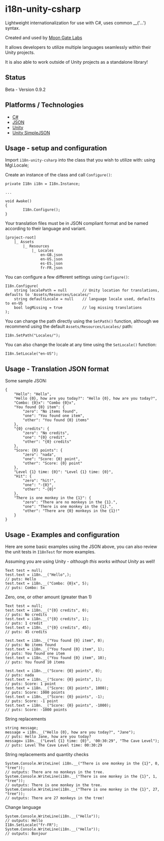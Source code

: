 # i18n-unity-csharp
Lightweight internationalization for use with C#, uses common __('...') syntax.

Created and used by [Moon Gate Labs](http://moongatelabs.com/)

It allows developers to utilize multiple languages seamlessly within their Unity projects.

It is also able to work outside of Unity projects as a standalone library!

## Status
Beta - Version 0.9.2

## Platforms / Technologies
* [C#](http://en.wikipedia.org/wiki/C_Sharp_programming_language)
* [JSON](http://json.org/)
* [Unity](https://unity3d.com/)
* [Unity SimpleJSON](http://wiki.unity3d.com/index.php/SimpleJSON)

## Usage - setup and configuration

Import `i18n-unity-csharp` into the class that you wish to utilize with:
    using Mgl.Locale;

Create an instance of the class and call `Configure()`:

    private I18n i18n = I18n.Instance;
    
    ...
    
    void Awake()
    {
            I18n.Configure();
    }

Your translation files must be in JSON compliant format and be named according to their language and variant.

    [project-root]
        |_ Assets
            |_ Resources
                |_ Locales
                    en-GB.json
                    en-US.json
                    es-ES.json
                    fr-FR.json

You can configure a few different settings using `Configure()`:

    I18n.Configure(
        string localePath = null       // Unity location for translations, defaults to 'Assets/Resources/Locales/'
        string defaultLocale = null    // language locale used, defaults to en-US
        bool logMissing = true         // log missing translations
    );

You can change the path directly using the `SetPath()` function, although we recommend using the default `Assets/Resources/Locales/` path:

    I18n.SetPath("Locales/");

You can also change the locale at any time using the `SetLocale()` function:

    I18n.SetLocale("en-US");

## Usage - Translation JSON format

Some sample JSON:

    {
        "Hello": "Hello",
        "Hello {0}, how are you today?": "Hello {0}, how are you today?",
        "Combo: {0}x": "Combo {0}x",
        "You found {0} item": {
            "zero": "No items found",
            "one": "You found one item",
            "other": "You found {0} items"
        },
        "{0} credits": {
            "zero": "No credits",
            "one": "{0} credit",
            "other": "{0} credits"
        },
        "Score: {0} points": {
            "zero": "nada",
            "one": "Score: {0} point",
            "other": "Score: {0} point"
        },
        "Level {1} time: {0}": "Level {1} time: {0}",
        "Hit": {
            "zero": "hit!",
            "one": "-{0}",
            "other": "-{0}"
        },
        "There is one monkey in the {1}": {
            "zero": "There are no monkeys in the {1}.",
            "one": "There is one monkey in the {1}.",
            "other": "There are {0} monkeys in the {1}!"
        }
    }
    
## Usage - Examples and configuration

Here are some basic examples using the JSON above, you can also review the unit tests in `I18nTest` for more examples.


Assuming you are using Unity - *although this works without Unity* as well!
    
    Text test = null;
    test.text = i18n.__("Hello",);
    // puts: Hello
    test.text = i18n.__("Combo: {0}x", 5);
    // puts: Combo: 5x


Zero, one, or other amount (greater than 1)

    Text test = null;
    test.text = i18n.__("{0} credits", 0);
    // puts: No credits
    test.text = i18n.__("{0} credits", 1);
    // puts: 1 credit
    test.text = i18n.__("{0} credits", 45);
    // puts: 45 credits
    
    test.text = i18n.__("You found {0} item", 0);
    // puts: No items found
    test.text = i18n.__("You found {0} item", 1);
    // puts: You found one item
    test.text = i18n.__("You found {0} item", 10);
    // puts: You found 10 items
    
    test.text = i18n.__("Score: {0} points", 0);
    // puts: nada
    test.text = i18n.__("Score: {0} points", 1);
    // puts: Score: 1 point
    test.text = i18n.__("Score: {0} points", 1000);
    // puts: Score: 1000 points
    test.text = i18n.__("Score: {0} points", -1);
    // puts: Score: -1 point
    test.text = i18n.__("Score: {0} points", -1000);
    // puts: Score: -1000 points


String replacements

    string message;
    message = i18n.__("Hello {0}, how are you today?", "Jane");
    // puts: Hello Jane, how are you today?
    message= i18n.__("Level {1} time: {0}", '00:30:29", "The Cave Level");
    // puts: Level The Cave Level time: 00:30:29


String replacements and quantity checks

    System.Console.WriteLine( i18n.__("There is one monkey in the {1}", 0, "tree"));
    // outputs: There are no monkeys in the tree.
    System.Console.WriteLine(i18n.__("There is one monkey in the {1}", 1, "tree"));
    // outputs: There is one monkey in the tree.
    System.Console.WriteLine(i18n.__("There is one monkey in the {1}", 27, "tree"));
    // outputs: There are 27 monkeys in the tree!


Change language

    System.Console.WriteLine(i18n.__("Hello"));
    // outputs: Hello
    I18n.SetLocale("fr-FR");
    System.Console.WriteLine(i18n.__("Hello"));
    // outputs: Bonjour
    
